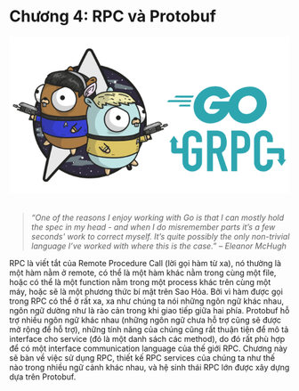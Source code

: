 # Chương 4: RPC và Protobuf

<div align="center">
	<img src="../images/ch4.png">
	<br/>
	<span align="center">
		<i></i>
	</span>
</div>
<br/>

>*“One of the reasons I enjoy working with Go is that I can mostly hold the spec in my head - and when I do misremember parts it’s a few seconds' work to correct myself. It’s quite possibly the only non-trivial language I’ve worked with where this is the case.” – Eleanor McHugh*

RPC là viết tắt của Remote Procedure Call (lời gọi hàm từ xa), nó thường là một hàm nằm ở remote, có thể là một hàm khác nằm trong cùng một file, hoặc có thể là một function nằm trong một process khác trên cùng một máy, hoặc sẽ là một phương thức bí mật trên Sao Hỏa. Bởi vì hàm được gọi trong RPC có thể ở rất xa, xa như chúng ta nói những ngôn ngữ khác nhau, ngôn ngữ dường như là rào cản trong khi giao tiếp giữa hai phía. Protobuf hỗ trợ nhiều ngôn ngữ khác nhau (những ngôn ngữ chưa hỗ trợ cũng sẽ được mở rộng để hỗ trợ), những tính năng của chúng cũng rất thuận tiện để mô tả interface cho service (đó là một danh sách các method), do đó rất phù hợp để có một interface communication language của thế giới RPC. Chương này sẽ bàn về việc sử dụng RPC, thiết kế RPC services của chúng ta như thế nào trong nhiều ngữ cảnh khác nhau, và hệ sinh thái RPC lớn được xây dựng dựa trên Protobuf.

